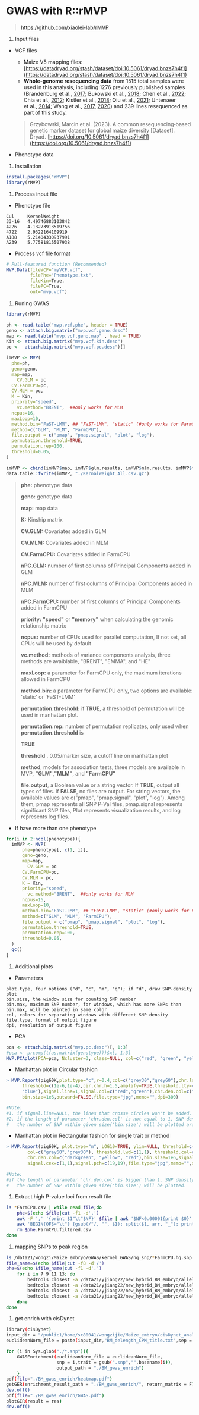 # GWAS with R::rMVP

> https://github.com/xiaolei-lab/rMVP
> 
1. Input files
- VCF files
    - Maize V5 mapping files: [https://datadryad.org/stash/dataset/doi:10.5061/dryad.bnzs7h4f1](https://datadryad.org/stash/dataset/doi:10.5061/dryad.bnzs7h4f1)
    - **Whole-genome resequencing data** from 1515 total samples were used in this analysis, including 1276 previously published samples (Brandenburg et al., [2017](https://onlinelibrary.wiley.com/doi/10.1111/tpj.16123#tpj16123-bib-0002); Bukowski et al., [2018](https://onlinelibrary.wiley.com/doi/10.1111/tpj.16123#tpj16123-bib-0005); Chen et al., [2022](https://onlinelibrary.wiley.com/doi/10.1111/tpj.16123#tpj16123-bib-0006); Chia et al., [2012](https://onlinelibrary.wiley.com/doi/10.1111/tpj.16123#tpj16123-bib-0008); Kistler et al., [2018](https://onlinelibrary.wiley.com/doi/10.1111/tpj.16123#tpj16123-bib-0026); Qiu et al., [2021](https://onlinelibrary.wiley.com/doi/10.1111/tpj.16123#tpj16123-bib-0044); Unterseer et al., [2014](https://onlinelibrary.wiley.com/doi/10.1111/tpj.16123#tpj16123-bib-0055); Wang et al., [2017](https://onlinelibrary.wiley.com/doi/10.1111/tpj.16123#tpj16123-bib-0059), [2020](https://onlinelibrary.wiley.com/doi/10.1111/tpj.16123#tpj16123-bib-0058)) and 239 lines resequenced as part of this study.
    
    > Grzybowski, Marcin et al. (2023). A common resequencing‐based genetic marker dataset for global maize diversity [Dataset]. Dryad. [https://doi.org/10.5061/dryad.bnzs7h4f1](https://doi.org/10.5061/dryad.bnzs7h4f1)
    > 
- Phenotype data
1. Installation

```r
install.packages("rMVP")
library(rMVP)
```

1. Process input file
- Phenotype file

```
Cul     KernelWeight
33-16   4.49746883103842
4226    4.13273913519756
4722    2.9322164109919
A188    5.21404330937991
A239    5.77581815507938
```

- Process vcf file format

```r
# Full-featured function (Recommended)
MVP.Data(fileVCF="myVCF.vcf",
         filePhe="Phenotype.txt",
         fileKin=True,
         filePC=True,
         out="mvp.vcf")

```

1. Runing GWAS

```r
library(rMVP)

ph <- read.table("mvp.vcf.phe", header = TRUE)
geno <- attach.big.matrix("mvp.vcf.geno.desc")
map <- read.table("mvp.vcf.geno.map" , head = TRUE)
Kin <- attach.big.matrix("mvp.vcf.kin.desc")
pc <-  attach.big.matrix("mvp.vcf.pc.desc")[]

imMVP <- MVP(
  phe=ph,
  geno=geno,
  map=map,
	CV.GLM = pc
  CV.FarmCPU=pc,
  CV.MLM = pc,
  K = Kin,
  priority="speed",
	vc.method="BRENT",  ##only works for MLM
  ncpus=16,
  maxLoop=10,
  method.bin="FaST-LMM", ## "FaST-LMM", "static" (#only works for FarmCPU)
  method=c("GLM", "MLM", "FarmCPU"),
  file.output = c("pmap", "pmap.signal", "plot", "log"),
  permutation.threshold=TRUE,
  permutation.rep=100,
  threshold=0.05,
)

imMVP <- cbind(imMVP$map, imMVP$glm.results, imMVP$mlm.results, imMVP$farmcpu.results)
data.table::fwrite(imMVP, "./KernalWeight_All.csv.gz")
```

> **phe:** phenotype data
> 
> 
> **geno:** genotype data
> 
> **map:** map data
> 
> **K:** Kinship matrix
> 
> **CV.GLM:** Covariates added in GLM
> 
> **CV.MLM:** Covariates added in MLM
> 
> **CV.FarmCPU:** Covariates added in FarmCPU
> 
> **nPC.GLM:** number of first columns of Principal Components added in GLM
> 
> **nPC.MLM:** number of first columns of Principal Components added in MLM
> 
> **nPC.FarmCPU:** number of first columns of Principal Components added in FarmCPU
> 
> **priority:  "speed"** or **"memory"** when calculating the genomic relationship matrix
> 
> **ncpus:** number of CPUs used for parallel computation, If not set, all CPUs will be used by default
> 
> **vc.method:** methods of variance components analysis, three methods are avaiblable, "BRENT", "EMMA", and "HE"
> 
> **maxLoop:** a parameter for FarmCPU only, the maximum iterations allowed in FarmCPU
> 
> **method.bin:** a parameter for FarmCPU only, two options are available: 'static' or 'FaST-LMM'
> 
> **permutation.threshold:** if **TRUE**, a threshold of permutation will be used in manhattan plot. 
> 
> **permutation.rep:** number of permutation replicates, only used when **permutation.threshold** is
> 
> **TRUE**
> 
> **threshold** , 0.05/marker size, a cutoff line on manhattan plot
> 
> **method**, models for association tests, three models are available in MVP, **"GLM"**,**"MLM"**, and **"FarmCPU"**
> 
> **file.output**, a Boolean value or a string vector. If **TRUE**, output all types of files. If **FALSE**, no files are output. For string vectors, the available values are c("pmap", "pmap.signal", "plot", "log"). Among them, pmap represents all SNP P-Val files, pmap.signal represents significant SNP files, Plot represents visualization results, and log represents log files.
> 
- If have more than one phenotype

```r
for(i in 2:ncol(phenotype)){
  imMVP <- MVP(
	  phe=phenotype[, c(1, i)],
	  geno=geno,
	  map=map,
		CV.GLM = pc
	  CV.FarmCPU=pc,
	  CV.MLM = pc,
	  K = Kin,
	  priority="speed",
		vc.method="BRENT",  ##only works for MLM
	  ncpus=16,
	  maxLoop=10,
	  method.bin="FaST-LMM", ## "FaST-LMM", "static" (#only works for FarmCPU)
	  method=c("GLM", "MLM", "FarmCPU"),
	  file.output = c("pmap", "pmap.signal", "plot", "log"),
	  permutation.threshold=TRUE,
	  permutation.rep=100,
	  threshold=0.05,
  )
  gc()
}
```

1. Additional plots
- Parameters

```
plot.type, four options ("d", "c", "m", "q"); if "d", draw SNP-density plot
bin.size, the window size for counting SNP number
bin.max, maximum SNP number, for windows, which has more SNPs than bin.max, will be painted in same color
col, colors for separating windows with different SNP density
file.type, format of output figure
dpi, resolution of output figure
```

- PCA

```r
pca <- attach.big.matrix("mvp.pc.desc")[, 1:3]
#pca <- prcomp(t(as.matrix(genotype)))$x[, 1:3]
MVP.PCAplot(PCA=pca, Ncluster=3, class=NULL, col=c("red", "green", "yellow"), file.type="jpg")
```

- Manhattan plot in Circular fashion

```r
> MVP.Report(pig60K,plot.type="c",r=0.4,col=c("grey30","grey60"),chr.labels=paste("Chr",c(1:18,"X"),sep=""),
      threshold=c(1e-6,1e-4),cir.chr.h=1.5,amplify=TRUE,threshold.lty=c(1,2),threshold.col=c("red",
      "blue"),signal.line=1,signal.col=c("red","green"),chr.den.col=c("darkgreen","yellow","red"),
      bin.size=1e6,outward=FALSE,file.type="jpg",memo="",dpi=300)

#Note:
#1. if signal.line=NULL, the lines that crosse circles won't be added.
#2. if the length of parameter 'chr.den.col' is not equal to 1, SNP density that counts 
#   the number of SNP within given size('bin.size') will be plotted around the circle.
```

- Manhattan plot in Rectangular fashion for single trait or method

```r
> MVP.Report(pig60K, plot.type="m", LOG10=TRUE, ylim=NULL, threshold=c(1e-6,1e-4),threshold.lty=c(1,2),
        col=c("grey60","grey30"), threshold.lwd=c(1,1), threshold.col=c("black","grey"), amplify=TRUE,
        chr.den.col=c("darkgreen", "yellow", "red"),bin.size=1e6,signal.col=c("red","green"),
        signal.cex=c(1,1),signal.pch=c(19,19),file.type="jpg",memo="",dpi=300)
        
#Note:
#if the length of parameter 'chr.den.col' is bigger than 1, SNP density that counts 
#   the number of SNP within given size('bin.size') will be plotted.
```

1. Extract high P-value loci from result file

```bash
ls *FarmCPU.csv | while read file;do
	phe=$(echo $file|cut -f1 -d'.')
	awk -F ',' '{print $1"\t"$NF}' $file | awk '$NF<0.00001{print $0}' > $phe.FarmCPU.filtered.csv
	awk 'BEGIN{OFS="\t"} {gsub(/"/, "", $1); split($1, arr, "_"); print arr[1], arr[2], arr[2]}' $phe.FarmCPU.filtered.csv | grep -v 'SNP' > $phe.FarmCPU.hq.snp.bed
	rm $phe.FarmCPU.filtered.csv
done

```

1. mapping SNPs to peak region

```bash
ls /data21/wongzj/Maize_embryo/GWAS/kernel_GWAS/hq_snp/*FarmCPU.hq.snp.bed | while read file;do
file_name=$(echo $file|cut -f8 -d'/')	
phe=$(echo $file_name|cut -f1 -d'.')
	for i in 7 9 11 13; do
		bedtools closest -a /data21/yjiang22/new_hybrid_BM_embryo/allele-specific-acr/ase_gene2peak/MB-B-type/MB.B-type.peak.DAP$i.bed -b /data21/wongzj/Maize_embryo/GWAS/kernel_GWAS/hq_snp/$file_name -d | awk '$NF!=-1{print $0}'| awk '$NF <5000{print $0}' > $phe.DAP$i.MB.B.closest
		bedtools closest -a /data21/yjiang22/new_hybrid_BM_embryo/allele-specific-acr/ase_gene2peak/MB-M-type/MB.M-type.peak.DAP$i.bed -b /data21/wongzj/Maize_embryo/GWAS/kernel_GWAS/hq_snp/$file_name -d | awk '$NF!=-1{print $0}'| awk '$NF <5000{print $0}' > $phe.DAP$i.MB.M.closest
		bedtools closest -a /data21/yjiang22/new_hybrid_BM_embryo/allele-specific-acr/ase_gene2peak/BM-B-type/BM.B-type.peak.DAP$i.bed -b /data21/wongzj/Maize_embryo/GWAS/kernel_GWAS/hq_snp/$file_name -d | awk '$NF!=-1{print $0}'| awk '$NF <5000{print $0}' > $phe.DAP$i.BM.B.closest
		bedtools closest -a /data21/yjiang22/new_hybrid_BM_embryo/allele-specific-acr/ase_gene2peak/BM-M-type/BM.M-type.peak.DAP$i.bed -b /data21/wongzj/Maize_embryo/GWAS/kernel_GWAS/hq_snp/$file_name -d | awk '$NF!=-1{print $0}'| awk '$NF <5000{print $0}' > $phe.DAP$i.BM.M.closest
	done
done
```

1. get enrich with cisDynet

```bash
library(cisDynet)
input_dir = "/public1/home/sc80041/wongzijie/Maize_embryo/cisDynet_analysis/input_file/"
euclideanNorm_file = paste(input_dir,"BM_delength_CPM_title.txt",sep = "")  

for (i in Sys.glob("./*.snp")){
    GWASEnrichment(euclideanNorm_file = euclideanNorm_file,
                   snp = i,trait = gsub(".snp","",basename(i)),
                   output_path = "./BM_gwas_enrich")
    }
pdf(file="./BM_gwas_enrich/heatmap.pdf")
getGER(enrichment_result_path = "./BM_gwas_enrich/", return_matrix = F)
dev.off()
pdf(file="./BM_gwas_enrich/GWAS.pdf")
plotGER(result = res)
dev.off()

```